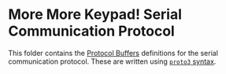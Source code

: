 # More More Keypad! Serial Communication Protocol

This folder contains the [Protocol Buffers](https://protobuf.dev/) definitions for the serial communication protocol. These are written using [`proto3` syntax](https://protobuf.dev/programming-guides/proto3/).
